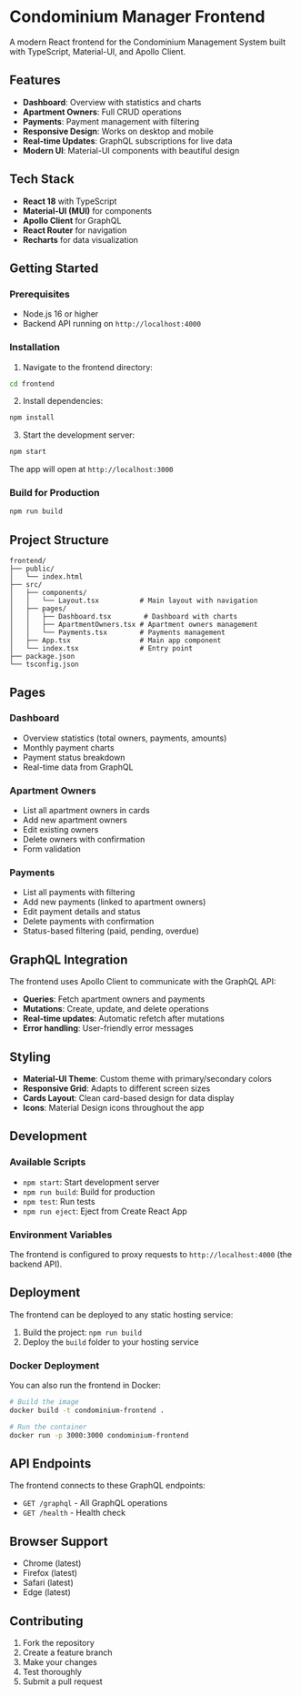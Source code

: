 # Condominium Manager Frontend

A modern React frontend for the Condominium Management System built with TypeScript, Material-UI, and Apollo Client.

## Features

- **Dashboard**: Overview with statistics and charts
- **Apartment Owners**: Full CRUD operations
- **Payments**: Payment management with filtering
- **Responsive Design**: Works on desktop and mobile
- **Real-time Updates**: GraphQL subscriptions for live data
- **Modern UI**: Material-UI components with beautiful design

## Tech Stack

- **React 18** with TypeScript
- **Material-UI (MUI)** for components
- **Apollo Client** for GraphQL
- **React Router** for navigation
- **Recharts** for data visualization

## Getting Started

### Prerequisites

- Node.js 16 or higher
- Backend API running on `http://localhost:4000`

### Installation

1. Navigate to the frontend directory:
```bash
cd frontend
```

2. Install dependencies:
```bash
npm install
```

3. Start the development server:
```bash
npm start
```

The app will open at `http://localhost:3000`

### Build for Production

```bash
npm run build
```

## Project Structure

```
frontend/
├── public/
│   └── index.html
├── src/
│   ├── components/
│   │   └── Layout.tsx          # Main layout with navigation
│   ├── pages/
│   │   ├── Dashboard.tsx        # Dashboard with charts
│   │   ├── ApartmentOwners.tsx # Apartment owners management
│   │   └── Payments.tsx        # Payments management
│   ├── App.tsx                 # Main app component
│   └── index.tsx               # Entry point
├── package.json
└── tsconfig.json
```

## Pages

### Dashboard
- Overview statistics (total owners, payments, amounts)
- Monthly payment charts
- Payment status breakdown
- Real-time data from GraphQL

### Apartment Owners
- List all apartment owners in cards
- Add new apartment owners
- Edit existing owners
- Delete owners with confirmation
- Form validation

### Payments
- List all payments with filtering
- Add new payments (linked to apartment owners)
- Edit payment details and status
- Delete payments with confirmation
- Status-based filtering (paid, pending, overdue)

## GraphQL Integration

The frontend uses Apollo Client to communicate with the GraphQL API:

- **Queries**: Fetch apartment owners and payments
- **Mutations**: Create, update, and delete operations
- **Real-time updates**: Automatic refetch after mutations
- **Error handling**: User-friendly error messages

## Styling

- **Material-UI Theme**: Custom theme with primary/secondary colors
- **Responsive Grid**: Adapts to different screen sizes
- **Cards Layout**: Clean card-based design for data display
- **Icons**: Material Design icons throughout the app

## Development

### Available Scripts

- `npm start`: Start development server
- `npm run build`: Build for production
- `npm test`: Run tests
- `npm run eject`: Eject from Create React App

### Environment Variables

The frontend is configured to proxy requests to `http://localhost:4000` (the backend API).

## Deployment

The frontend can be deployed to any static hosting service:

1. Build the project: `npm run build`
2. Deploy the `build` folder to your hosting service

### Docker Deployment

You can also run the frontend in Docker:

```bash
# Build the image
docker build -t condominium-frontend .

# Run the container
docker run -p 3000:3000 condominium-frontend
```

## API Endpoints

The frontend connects to these GraphQL endpoints:

- `GET /graphql` - All GraphQL operations
- `GET /health` - Health check

## Browser Support

- Chrome (latest)
- Firefox (latest)
- Safari (latest)
- Edge (latest)

## Contributing

1. Fork the repository
2. Create a feature branch
3. Make your changes
4. Test thoroughly
5. Submit a pull request 